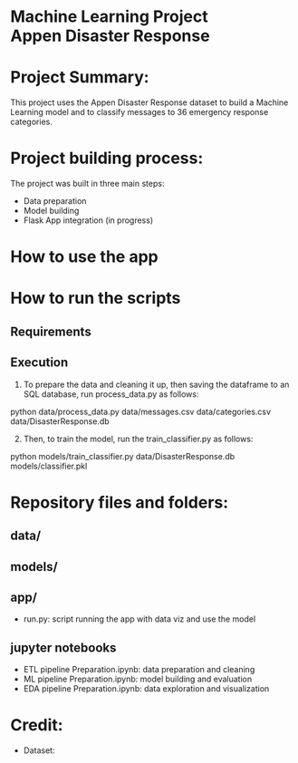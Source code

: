 Machine Learning Project\
Appen Disaster Response
=============================================
# Project Summary: 
This project uses the Appen Disaster Response dataset to build a Machine Learning model and to classify messages to 36 emergency response categories.

# Project building process:
The project was built in three main steps:
- Data preparation
- Model building
- Flask App integration (in progress)




# How to use the app


# How to run the scripts 
## Requirements

## Execution
1. To prepare the data and cleaning it up, then saving the dataframe to an SQL database, run process_data.py as follows:
   
python data/process_data.py data/messages.csv data/categories.csv data/DisasterResponse.db

2. Then, to train the model, run the train_classifier.py as follows:

python models/train_classifier.py data/DisasterResponse.db models/classifier.pkl



# Repository files and folders:
## data/

## models/
## app/
- run.py: script running the app with data viz and use the model

## jupyter notebooks
- ETL pipeline Preparation.ipynb: data preparation and cleaning
- ML pipeline Preparation.ipynb: model building and evaluation
- EDA pipeline Preparation.ipynb: data exploration and visualization




# Credit: 
- Dataset:



